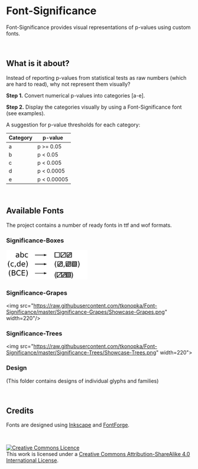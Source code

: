 # Font-Significance

Font-Significance provides visual representations of p-values using custom fonts. 

&nbsp;

## What is it about?

Instead of reporting p-values from statistical tests as raw numbers (which are hard to read), why not 
represent them visually?

**Step 1.** Convert numerical p-values into categories [a-e].

**Step 2.** Display the categories visually by using a Font-Significance font (see examples).


A suggestion for p-value thresholds for each category:

| Category | p-value |
|----------| ------- |
a | p >= 0.05 |
b | p < 0.05 |
c | p < 0.005 |
d | p < 0.0005 |
e | p < 0.00005 |


&nbsp;

## Available Fonts

The project contains a number of ready fonts in ttf and wof formats. 


### Significance-Boxes

<img src="https://raw.githubusercontent.com/tkonopka/Font-Significance/master/Significance-Boxes/Showcase-Boxes.png"  width="220"/>

### Significance-Grapes

<img src="https://raw.githubusercontent.com/tkonopka/Font-Significance/master/Significance-Grapes/Showcase-Grapes.png" width=220"/>

### Significance-Trees

<img src="https://raw.githubusercontent.com/tkonopka/Font-Significance/master/Significance-Trees/Showcase-Trees.png" width=220">


### Design

(This folder contains designs of individual glyphs and families)


&nbsp;

## Credits

Fonts are designed using [Inkscape](https://inkscape.org) and [FontForge](https://fontforge.github.io/).

&nbsp;

<a rel="license" href="http://creativecommons.org/licenses/by-sa/4.0/"><img alt="Creative Commons Licence" style="border-width:0" src="https://i.creativecommons.org/l/by-sa/4.0/88x31.png" /></a><br />This work is licensed under a <a rel="license" href="http://creativecommons.org/licenses/by-sa/4.0/">Creative Commons Attribution-ShareAlike 4.0 International License</a>.

&nbsp;
